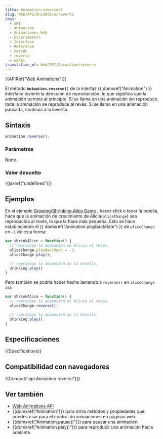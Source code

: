 ```yaml
---
title: Animation.reverse()
slug: Web/API/Animation/reverse
tags:
  - API
  - Animacion
  - Animaciones Web
  - Experimental
  - Interface
  - Reference
  - metodo
  - reverse
  - waapi
translation_of: Web/API/Animation/reverse
---
```

{{APIRef("Web Animations")}}

El método **`Animation.reverse()`** de la interfaz {{ domxref("Animation") }} Interface invierte la dirección de reproducción, lo que significa que la animación termina al principio. Si se llama en una animación sin reproducir, toda la animación se reproduce al revés. Si se llama en una animación pausada, continúa a la inversa.

## Sintaxis

```js
animation.reverse();
```

### Parámetros

None.

### Valor devuelto

{{jsxref("undefined")}}

## Ejemplos

En el ejemplo [Growing/Shrinking Alice Game](https://codepen.io/rachelnabors/pen/PNYGZQ?editors=0010) , hacer click o tocar la botella, hace que la animación de crecimiento de Alicia(`aliceChange`) sea reproducida al revés, lo que la hace más pequeña. Esto se hace estableciendo el {{ domxref("Animation.playbackRate") }} de `aliceChange` en `-1` de esta forma:

```js
var shrinkAlice = function() {
  // reproduce la animación de Alicia al revés.
  aliceChange.playbackRate = -1;
  aliceChange.play();

  // reproduce la animación de la botella.
  drinking.play()
}
```

Pero también se podría haber hecho lamando a `reverse()` en `aliceChange` así:

```js
var shrinkAlice = function() {
  // reproduce la animación de Alicia al revés.
  aliceChange.reverse();

  // reproduce la animación de la botella.
  drinking.play()
}
```

## Especificaciones

{{Specifications}}

## Compatibilidad con navegadores

{{Compat("api.Animation.reverse")}}

## Ver también

- [Web Animations API](/es/docs/Web/API/Web_Animations_API)
- {{domxref("Animation")}} para otros métodos y propiedades que puedes usar para el control de animaciones en páginas web.
- {{domxref("Animation.pause()")}} para pausar una animación.
- {{domxref("Animation.play()")}} para reproducir una animación hacia adelante.
